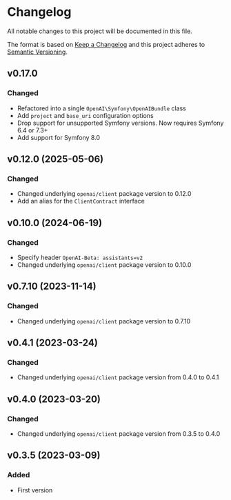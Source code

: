 # Changelog
All notable changes to this project will be documented in this file.

The format is based on [Keep a Changelog](http://keepachangelog.com/)
and this project adheres to [Semantic Versioning](http://semver.org/).

## v0.17.0
### Changed
- Refactored into a single `OpenAI\Symfony\OpenAIBundle` class
- Add `project` and `base_uri` configuration options
- Drop support for unsupported Symfony versions. Now requires Symfony 6.4 or 7.3+
- Add support for Symfony 8.0

## v0.12.0 (2025-05-06)
### Changed
- Changed underlying `openai/client` package version to 0.12.0
- Add an alias for the `ClientContract` interface

## v0.10.0 (2024-06-19)
### Changed
- Specify header `OpenAI-Beta: assistants=v2`
- Changed underlying `openai/client` package version to 0.10.0

## v0.7.10 (2023-11-14)
### Changed
- Changed underlying `openai/client` package version to 0.7.10

## v0.4.1 (2023-03-24)
### Changed
- Changed underlying `openai/client` package version from 0.4.0 to 0.4.1

## v0.4.0 (2023-03-20)
### Changed
- Changed underlying `openai/client` package version from 0.3.5 to 0.4.0

## v0.3.5 (2023-03-09)
### Added
- First version
